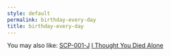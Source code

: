 ```yaml
---
style: default
permalink: birthday-every-day
title: birthday-every-day
---
```

You may also like:
[SCP-001-J](http://scp-wiki.net/scp-001-j)
[I Thought You Died Alone](http://scp-wiki.net/i-thought-you-died-alone)
